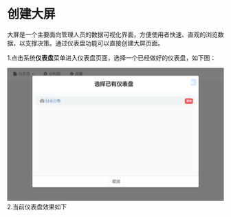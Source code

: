 # 创建大屏

大屏是一个主要面向管理人员的数据可视化界面，方便使用者快速、直观的浏览数据，以支撑决策。通过仪表盘功能可以直接创建大屏页面。

1.点击系统**仪表盘**菜单进入仪表盘页面，选择一个已经做好的仪表盘，如下图：

![](/assets/importdp.png)2.当前仪表盘效果如下

